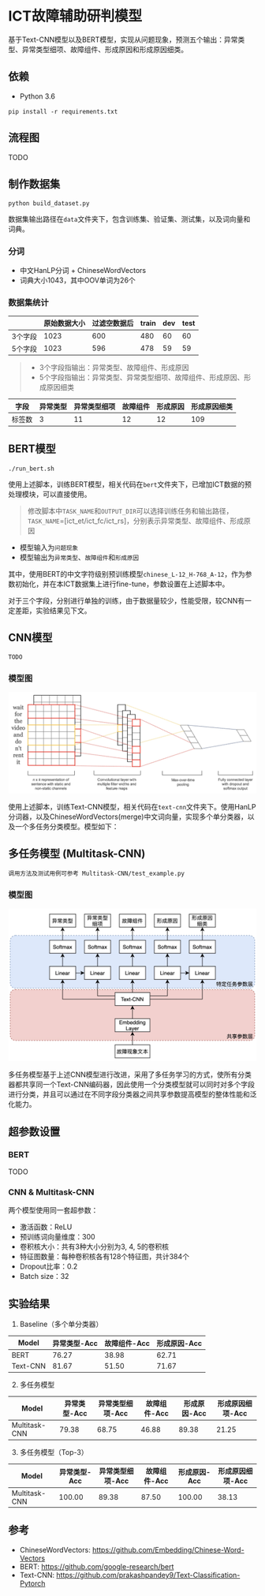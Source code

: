 # ICT故障辅助研判模型
基于Text-CNN模型以及BERT模型，实现从问题现象，预测五个输出：异常类型、异常类型细项、故障组件、形成原因和形成原因细类。

## 依赖
- Python 3.6
```shell script
pip install -r requirements.txt
```

## 流程图

TODO

## 制作数据集

```shell script
python build_dataset.py
```

数据集输出路径在`data`文件夹下，包含训练集、验证集、测试集，以及词向量和词典。

### 分词

- 中文HanLP分词 + ChineseWordVectors
- 词典大小1043，其中OOV单词为26个

### 数据集统计

|         | 原始数据大小 | 过滤空数据后 | train | dev  | test |
| - | - | - | - | - | - |
| 3个字段 | 1023         | 600          | 480   | 60   | 60   |
| 5个字段 | 1023         | 596          | 478   | 59   | 59   |

> - 3个字段指输出：异常类型、故障组件、形成原因
> - 5个字段指输出：异常类型、异常类型细项、故障组件、形成原因、形成原因细类

|字段| 异常类型 | 异常类型细项 | 故障组件 | 形成原因 | 形成原因细类 |
|-| - | - | - | - | - |
|标签数| 3 | 11 | 12 | 12 | 109 |

## BERT模型
```shell script
./run_bert.sh
```
使用上述脚本，训练BERT模型，相关代码在`bert`文件夹下，已增加ICT数据的预处理模块，可以直接使用。

> 修改脚本中`TASK_NAME`和`OUTPUT_DIR`可以选择训练任务和输出路径，`TASK_NAME`=[ict_et/ict_fc/ict_rs]，分别表示异常类型、故障组件、形成原因

- 模型输入为`问题现象`
- 模型输出为`异常类型`、`故障组件`和`形成原因`

其中，使用BERT的中文字符级别预训练模型`chinese_L-12_H-768_A-12`，作为参数初始化，并在本ICT数据集上进行fine-tune，参数设置在上述脚本中。

对于三个字段，分别进行单独的训练，由于数据量较少，性能受限，较CNN有一定差距，实验结果见下文。

## CNN模型
```shell script
TODO
```

### 模型图
![text-cnn](text-cnn.jpg)

使用上述脚本，训练Text-CNN模型，相关代码在`text-cnn`文件夹下。使用HanLP分词器，以及ChineseWordVectors(merge)中文词向量，实现多个单分类器，以及一个多任务分类模型。模型如下：

## 多任务模型 (Multitask-CNN)
```
调用方法及测试用例可参考 Multitask-CNN/test_example.py
```

### 模型图
![multitask-cnn](multitask-cnn.jpg)

多任务模型基于上述CNN模型进行改进，采用了多任务学习的方式，使所有分类器都共享同一个Text-CNN编码器，因此使用一个分类模型就可以同时对多个字段进行分类，并且可以通过在不同字段分类器之间共享参数提高模型的整体性能和泛化能力。

## 超参数设置

### BERT
TODO

### CNN & Multitask-CNN
两个模型使用同一套超参数：
- 激活函数：ReLU
- 预训练词向量维度：300
- 卷积核大小：共有3种大小分别为3, 4, 5的卷积核
- 特征图数量：每种卷积核各有128个特征图，共计384个
- Dropout比率：0.2
- Batch size：32

## 实验结果

1. Baseline（多个单分类器）

| Model    | 异常类型-Acc | 故障组件-Acc | 形成原因-Acc |
| - | - | - | - |
| BERT     | 76.27        | 38.98        | 62.71        |
| Text-CNN | 81.67        | 51.50        | 71.67        |

2. 多任务模型

| Model | 异常类型-Acc | 异常类型细项-Acc | 故障组件-Acc | 形成原因-Acc | 形成原因细项-Acc |
| - | - | - | - | - | - |
| Multitask-CNN |    79.38    |      68.75     |    46.88    |    89.38   |     21.25      |

3. 多任务模型（Top-3）

| Model | 异常类型-Acc | 异常类型细项-Acc | 故障组件-Acc | 形成原因-Acc | 形成原因细项-Acc |
| - | - | - | - | - | - |
| Multitask-CNN |  100.00     |      89.38     |    87.50    |   100.00    |     38.13      |

## 参考

- ChineseWordVectors: https://github.com/Embedding/Chinese-Word-Vectors
- BERT: https://github.com/google-research/bert
- Text-CNN: https://github.com/prakashpandey9/Text-Classification-Pytorch
